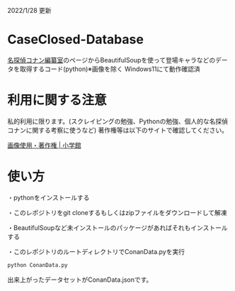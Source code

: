 2022/1/28 更新
# CaseClosed-Database
[名探偵コナン編纂室](https://websunday.net/conandb/)のページからBeautifulSoupを使って登場キャラなどのデータを取得するコード(python)※画像を除く
Windows11にて動作確認済

# 利用に関する注意
私的利用に限ります。(スクレイピングの勉強、Pythonの勉強、個人的な名探偵コナンに関する考察に使うなど)
著作権等は以下のサイトで確認してください。

[画像使用・著作権 | 小学館](https://www.shogakukan.co.jp/picture)

# 使い方

・pythonをインストールする

・このレポジトリをgit cloneするもしくはzipファイルをダウンロードして解凍

・BeautifulSoupなど未インストールのパッケージがあればそれもインストールする

・このレポジトリのルートディレクトリでConanData.pyを実行

```sh
python ConanData.py
```

出来上がったデータセットがConanData.jsonです。
